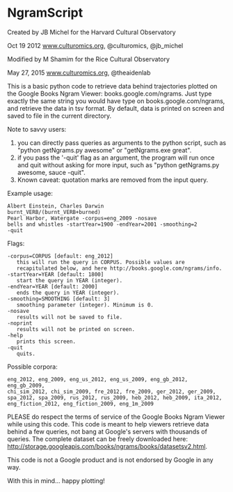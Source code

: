 # NgramScript

Created by JB Michel for the Harvard Cultural Observatory

Oct 19 2012 www.culturomics.org, @culturomics, @jb_michel

Modified by M Shamim for the Rice Cultural Observatory

May 27, 2015 www.culturomics.org, @theaidenlab


This is a basic python code to retrieve data behind trajectories plotted on the Google Books Ngram Viewer: books.google.com/ngrams. Just type exactly the same string you would have type on books.google.com/ngrams, and retrieve the data in tsv format. By default, data is printed on screen and saved to file in the current directory.

Note to savvy users: 

1. you can directly pass queries as arguments to the python script, such as "python getNgrams.py awesome" or "getNgrams.exe great". 
2. if you pass the '-quit' flag as an argument, the program will run once and quit without asking for more input, such as "python getNgrams.py awesome, sauce -quit". 	
3. Known caveat: quotation marks are removed from the input query. 

Example usage:
  
    Albert Einstein, Charles Darwin
    burnt_VERB/(burnt_VERB+burned)
    Pearl Harbor, Watergate -corpus=eng_2009 -nosave 
    bells and whistles -startYear=1900 -endYear=2001 -smoothing=2
    -quit
 	
Flags:

    -corpus=CORPUS [default: eng_2012]
       this will run the query in CORPUS. Possible values are  
       recapitulated below, and here http://books.google.com/ngrams/info.  
    -startYear=YEAR [default: 1800]
       start the query in YEAR (integer). 
    -endYear=YEAR [default: 2000]
       ends the query in YEAR (integer).
    -smoothing=SMOOTHING [default: 3]
       smoothing parameter (integer). Minimum is 0. 
    -nosave
       results will not be saved to file.
    -noprint
       results will not be printed on screen.
    -help
       prints this screen.
    -quit
       quits. 

Possible corpora:

    eng_2012, eng_2009, eng_us_2012, eng_us_2009, eng_gb_2012, eng_gb_2009, 
    chi_sim_2012, chi_sim_2009, fre_2012, fre_2009, ger_2012, ger_2009,
    spa_2012, spa_2009, rus_2012, rus_2009, heb_2012, heb_2009, ita_2012,	
    eng_fiction_2012, eng_fiction_2009, eng_1m_2009

PLEASE do respect the terms of service of the Google Books Ngram Viewer while using this code. This code is meant to help viewers retrieve data behind a few queries, not bang at Google's  servers with thousands of queries. The complete dataset can be freely downloaded here: http://storage.googleapis.com/books/ngrams/books/datasetsv2.html.

This code is not a Google product and is not endorsed by Google in any way. 

With this in mind... happy plotting!
